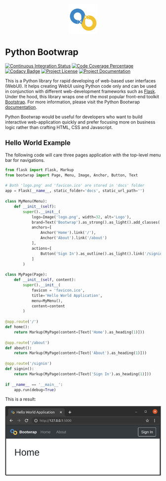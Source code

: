 <p align="center" width="100%">
    <img width="96px" src="docs/logo.png"> 
</p>

# Python Bootwrap

[![Continuous Integration Status](https://github.com/mmgalushka/python-bootwrap/workflows/CI/badge.svg)](https://github.com/mmgalushka/python-bootwrap/actions)
[![Code Coverage Percentage](https://codecov.io/gh/mmgalushka/python-bootwrap/branch/main/graphs/badge.svg)](https://codecov.io/gh/mmgalushka/python-bootwrap)
[![Codacy Badge](https://app.codacy.com/project/badge/Grade/763657a471ff424c85a5b894ddb750d0)](https://www.codacy.com/gh/mmgalushka/python-bootwrap/dashboard?utm_source=github.com&amp;utm_medium=referral&amp;utm_content=mmgalushka/python-bootwrap&amp;utm_campaign=Badge_Grade)
[![Project License](https://img.shields.io/badge/License-MIT-blue.svg)](https://github.com/mmgalushka/python-bootwrap/blob/main/LICENSE)
[![Project Documentation](https://img.shields.io/badge/docs-up--to--date-success)](https://mmgalushka.github.io/python-bootwrap/)

This is a Python library for rapid developing of web-based user interfaces (WebUI). It helps creating WebUI using Python code only and can be used in conjunction with different web-development frameworks such as [Flask](https://palletsprojects.com/p/flask/). Under the hood, this library wraps one of the most popular front-end toolkit [Bootstrap](https://getbootstrap.com/). For more information, please visit the Python Bootwrap [documentation](https://mmgalushka.github.io/python-bootwrap/).

Python Bootwrap would be useful for developers who want to build interactive web-application quickly and prefer focusing more on business logic rather than crafting HTML, CSS and Javascript.

## Hello World Example

The following code will care three pages application with the top-level menu bar for navigations.  

```Python
from flask import Flask, Markup
from bootwrap import Page, Menu, Image, Anchor, Button, Text

# Both 'logo.png' and 'favicon.ico' are stored in 'docs' folder
app = Flask(__name__, static_folder='docs', static_url_path='')

class MyMenu(Menu):
    def __init__(self):
        super().__init__(
            logo=Image('logo.png', width=32, alt='Logo'),
            brand=Text('Bootwrap').as_strong().as_light().add_classes('ml-2'),
            anchors=[
                Anchor('Home').link('/'),
                Anchor('About').link('/about')
            ], 
            actions=[
                Button('Sign In').as_outline().as_light().link('/signin')
            ]
        )

class MyPage(Page):
    def __init__(self, content):
        super().__init__(
            favicon = 'favicon.ico',
            title='Hello World Application',
            menu=MyMenu(),
            content=content
        )

@app.route('/')
def home():
    return Markup(MyPage(content=[Text('Home').as_heading(1)]))

@app.route('/about')
def about():
    return Markup(MyPage(content=[Text('About').as_heading(1)]))

@app.route('/signin')
def signin():
    return Markup(MyPage(content=[Text('Sign In').as_heading(1)]))

if __name__ == '__main__':
    app.run(debug=True)
```

This is a result:

<img width="600px" src="docs/multi-pages-app.png"> 

